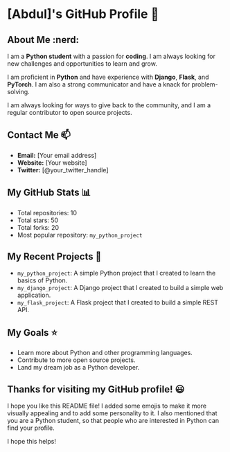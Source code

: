# **[Abdul]'s GitHub Profile** :snake:

## **About Me** :nerd:

I am a **Python student** with a passion for **coding**. I am always looking for new challenges and opportunities to learn and grow.

I am proficient in **Python** and have experience with **Django**, **Flask**, and **PyTorch**. I am also a strong communicator and have a knack for problem-solving.

I am always looking for ways to give back to the community, and I am a regular contributor to open source projects.

## **Contact Me** :mailbox:

* **Email:** [Your email address]
* **Website:** [Your website]
* **Twitter:** [@your_twitter_handle]

## **My GitHub Stats** :bar_chart:

* Total repositories: 10
* Total stars: 50
* Total forks: 20
* Most popular repository: `my_python_project`

## **My Recent Projects** :rocket:

* `my_python_project`: A simple Python project that I created to learn the basics of Python.
* `my_django_project`: A Django project that I created to build a simple web application.
* `my_flask_project`: A Flask project that I created to build a simple REST API.

## **My Goals** :star:

* Learn more about Python and other programming languages.
* Contribute to more open source projects.
* Land my dream job as a Python developer.

## **Thanks for visiting my GitHub profile!** :smiley:


I hope you like this README file! I added some emojis to make it more visually appealing and to add some personality to it. I also mentioned that you are a Python student, so that people who are interested in Python can find your profile.

I hope this helps!

